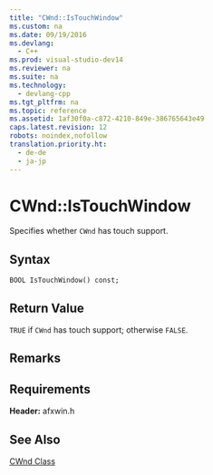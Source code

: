 ```yaml
---
title: "CWnd::IsTouchWindow"
ms.custom: na
ms.date: 09/19/2016
ms.devlang: 
  - C++
ms.prod: visual-studio-dev14
ms.reviewer: na
ms.suite: na
ms.technology: 
  - devlang-cpp
ms.tgt_pltfrm: na
ms.topic: reference
ms.assetid: 1af30f0a-c872-4210-849e-386765643e49
caps.latest.revision: 12
robots: noindex,nofollow
translation.priority.ht: 
  - de-de
  - ja-jp
---
```

# CWnd::IsTouchWindow
Specifies whether `CWnd` has touch support.  
  
## Syntax  
  
```  
BOOL IsTouchWindow() const;  
```  
  
## Return Value  
 `TRUE` if `CWnd` has touch support; otherwise `FALSE`.  
  
## Remarks  
  
## Requirements  
 **Header:** afxwin.h  
  
## See Also  
 [CWnd Class](../vs140/CWnd-Class.md)